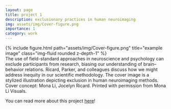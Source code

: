 ```yaml
---
layout: page
title: project 1
description: exclusionary practices in human neuroimaging
img: assets/img/Cover-figure.png
importance: 1
category: work
---
```


<div class="row">
    <div class="col-sm mt-3 mt-md-0">
        {% include figure.html path="assets/img/Cover-figure.png" title="example image" class="img-fluid rounded z-depth-1" %}
    </div>
</div>
<div class="caption">
    The use of field-standard approaches in neuroscience and psychology can exclude participants from research, biasing our understanding of brain–behavior relations. Ricard, Parker, and colleagues discuss how we might address inequity in our scientific methodology. The cover image is a stylized illustration depicting exclusion in human neuroimaging methods. Cover concept: Mona Li, Jocelyn Ricard. Printed with permission from Mona Li Visuals.
</div>

You can read more about this project [here](https://www.nature.com/articles/s41593-022-01218-y)! 

